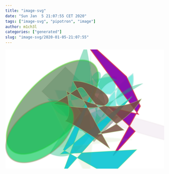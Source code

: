 ```yaml
---
title: "image-svg"
date: "Sun Jan  5 21:07:55 CET 2020"
tags: ["image-svg", "pipotron", "image"]
author: m1ch3l
categories: ["generated"]
slug: "image-svg/2020-01-05-21:07:55"
---
```


![](image.svg)
